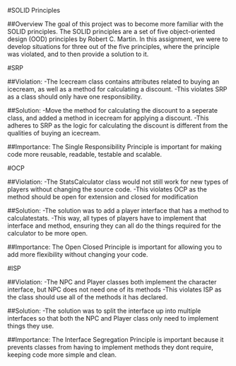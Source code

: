 #SOLID Principles

##Overview
The goal of this project was to become more familiar with the SOLID principles. The SOLID principles are a set of five object-oriented design (OOD) principles by Robert C. Martin.
In this assignment, we were to develop situations for three out of the five principles, where the principle was violated, and to then provide a solution to it.

#SRP

##Violation:
-The Icecream class contains attributes related to buying an icecream, as well as a method for calculating a discount.
-This violates SRP as a class should only have one responsibility.

##Solution:
-Move the method for calculating the discount to a seperate class, and added a method in icecream for applying a discount.
-This adheres to SRP as the logic for calculating the discount is different from the qualities of buying an icecream.

##Importance:
The Single Responsibility Principle is important for making code more reusable, readable, testable and scalable.


#OCP

##Violation:
-The StatsCalculator class would not still work for new types of players without changing the source code.
-This violates OCP as the method should be open for extension and closed for modification

##Solution:
-The solution was to add a player interface that has a method to calculatestats.
-This way, all types of players have to implement that interface and method, ensuring they can all do the things required for the calculator to be more open.

##Importance:
The Open Closed Principle is important for allowing you to add more flexibility without changing your code.

#ISP

##Violation:
-The NPC and Player classes both implement the character interface, but NPC does not need one of its methods
-This violates ISP as the class should use all of the methods it has declared.

##Solution:
-The solution was to split the interface up into multiple interfaces so that both the NPC and Player class only need to implement things they use.

##Importance:
The Interface Segregation Principle is important because it prevents classes from having to implement methods they dont require, keeping code more simple and clean.
